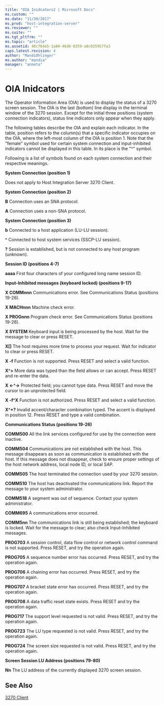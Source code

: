 ```yaml
---
title: "OIA Inidcators2 | Microsoft Docs"
ms.custom: ""
ms.date: "11/30/2017"
ms.prod: "host-integration-server"
ms.reviewer: ""
ms.suite: ""
ms.tgt_pltfrm: ""
ms.topic: "article"
ms.assetid: 48c764e5-1a84-46d6-8359-a0c035957fa3
caps.latest.revision: 4
author: "MandiOhlinger"
ms.author: "mandia"
manager: "anneta"
---
```

# OIA Inidcators
The Operator Information Area (OIA) is used to display the status of a 3270 screen session. The OIA is the last (bottom) line display in the terminal window of the 3270 session. Except for the initial three positions (system connection indicators), status line indicators only appear when they apply.  
  
 The following tables describe the OIA and explain each indicator. In the table, position refers to the column(s) that a specific indicator occupies on the OIA, where the left-most column of the OIA is position 1. Note that the "female" symbol used for certain system connection and input-inhibited indicators cannot be displayed in this table. In its place is the "^" symbol.  
  
 Following is a list of symbols found on each system connection and their respective meanings.  
  
 **System Connection (position 1)**  
  
 Does not apply to Host Integration Server 3270 Client.  
  
 **System Connection (position 2)**  
  
 **B** Connection uses an SNA protocol.  
  
 **A** Connection uses a non-SNA protocol.  
  
 **System Connection (position 3)**  
  
 **b** Connected to a host application (LU-LU session).  
  
 **^** Connected to host system services (SSCP-LU session).  
  
 **?** Session is established, but is not connected to any host program (unknown).  
  
 **Session ID (positions 4-7)**  
  
 **aaaa** First four characters of your configured long name session ID.  
  
 **Input-Inhibited messages (keyboard locked) (positions 9-17)**  
  
 **X COMMnnn** Communications error. See Communications Status (positions 19-26).  
  
 **X MACHnnn** Machine check error.  
  
 **X PROGnnn** Program check error. See Communications Status (positions 19-26).  
  
 **X SYSTEM** Keyboard input is being processed by the host. Wait for the message to clear or press RESET.  
  
 **X[]** The host requires more time to process your request. Wait for indicator to clear or press RESET.  
  
 **X -f** Function is not supported. Press RESET and select a valid function.  
  
 **X^>** More data was typed than the field allows or can accept. Press RESET and re-enter the data.  
  
 **X \<-^->** Protected field; you cannot type data. Press RESET and move the cursor to an unprotected field.  
  
 **X -f^X** Function is not authorized. Press RESET and select a valid function.  
  
 **X^+?** Invalid accent/character combination typed. The accent is displayed in position 12. Press RESET and type a valid combination.  
  
 **Communications Status (positions 19-26)**  
  
 **COMM500** All the link services configured for use by the connection were inactive.  
  
 **COMM504** Communications are not established with the host. This message disappears as soon as communication is established with the host. If this message does not disappear, check to ensure proper settings of the host network address, local node ID, or local SAP.  
  
 **COMM505** The host terminated the connection used by your 3270 session.  
  
 **COMM510** The host has deactivated the communications link. Report the message to your system administrator.  
  
 **COMM518** A segment was out of sequence. Contact your system administrator.  
  
 **COMM695** A communications error occurred.  
  
 **COMM5nn** The communications link is still being established; the keyboard is locked. Wait for the message to clear; also check Input-Inhibited messages.  
  
 **PROG703** A session control, data flow control or network control command is not supported. Press RESET, and try the operation again.  
  
 **PROG705** A sequence number error has occurred. Press RESET, and try the operation again.  
  
 **PROG706** A chaining error has occurred. Press RESET, and try the operation again.  
  
 **PROG707** A bracket state error has occurred. Press RESET, and try the operation again.  
  
 **PROG708** A data traffic reset state exists. Press RESET and try the operation again.  
  
 **PROG717** The support level requested is not valid. Press RESET, and try the operation again.  
  
 **PROG723** The LU type requested is not valid. Press RESET, and try the operation again.  
  
 **PROG724** The screen size requested is not valid. Press RESET, and try the operation again.  
  
 **Screen Session LU Address (positions 79-80)**  
  
 **Nn** The LU address of the currently displayed 3270 screen session.  
  
## See Also  
 [3270 Client](../core/3270-client2.md)